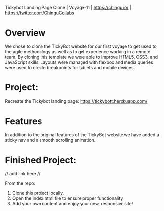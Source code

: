 Tickybot Landing Page Clone | Voyage-11 | https://chingu.io/ | https://twitter.com/ChinguCollabs

# Overview
We chose to clone the TickyBot website for our first voyage to get used to the agile methodology as well as to get experience working in a remote team. By cloning this template we were able to improve HTML5, CSS3, and JavaScript skills. Layouts were managed with flexbox and media queries were used to create breakpoints for tablets and mobile devices.

# Project:
Recreate the Tickybot landing page: https://tickybott.herokuapp.com/

# Features
In addition to the original features of the TickyBot website we have added a sticky nav and a smooth scrolling animation.

# Finished Project:
// add link here //

From the repo:

  1. Clone this project locally.
  2. Open the index.html file to ensure proper functionality.
  3. Add your own content and enjoy your new, responsive site!



